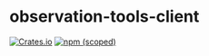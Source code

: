 # observation-tools-client

[![Crates.io](https://img.shields.io/crates/v/observation-tools)](https://crates.io/crates/observation-tools) [![npm (scoped)](https://img.shields.io/npm/v/%40observation-tools/client)](https://www.npmjs.com/package/@observation-tools/client)

